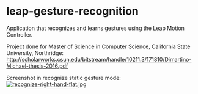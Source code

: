 # leap-gesture-recognition
Application that recognizes and learns gestures using the Leap Motion Controller.

Project done for Master of Science in Computer Science, California State University, Northridge:
http://scholarworks.csun.edu/bitstream/handle/10211.3/171810/Dimartino-Michael-thesis-2016.pdf

Screenshot in recognize static gesture mode:
[![recognize-right-hand-flat.jpg](https://s23.postimg.org/3x4dtplgb/recognize_right_hand_flat.jpg)](https://postimg.org/image/cs5848a8n/)
